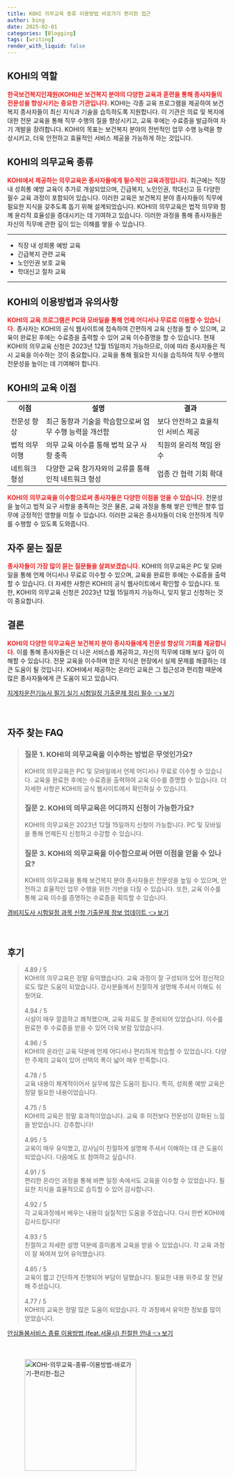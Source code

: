 ```yaml
---
title: KOHI 의무교육 종류 이용방법 바로가기 편리한 접근
author: bing
date: 2025-02-01
categories: [Blogging]
tags: [writing]
render_with_liquid: false
---
```



<h2 id='KOHI의_역할'>KOHI의 역할</h2>

<p><b><span style="color: #ee2323;">한국보건복지인재원(KOHI)은 보건복지 분야의 다양한 교육과 훈련을 통해 종사자들의 전문성을 향상시키는 중요한 기관입니다.</span></b> KOHI는 각종 교육 프로그램을 제공하여 보건복지 종사자들이 최신 지식과 기술을 습득하도록 지원합니다. 이 기관은 의료 및 복지에 대한 전문 교육을 통해 직무 수행의 질을 향상시키고, 교육 후에는 수료증을 발급하여 자기 개발을 장려합니다. KOHI의 목표는 보건복지 분야의 전반적인 업무 수행 능력을 향상시키고, 더욱 안전하고 효율적인 서비스 제공을 가능하게 하는 것입니다.</p>

<h2 id='KOHI의_의무교육_종류'>KOHI의 의무교육 종류</h2>

<p><b><span style="color: #ee2323;">KOHI에서 제공하는 의무교육은 종사자들에게 필수적인 교육과정입니다.</span></b> 최근에는 직장 내 성희롱 예방 교육이 추가로 개설되었으며, 긴급복지, 노인인권, 학대신고 등 다양한 필수 교육 과정이 포함되어 있습니다. 이러한 교육은 보건복지 분야 종사자들이 직무에 필요한 지식을 갖추도록 돕기 위해 설계되었습니다. KOHI의 의무교육은 법적 의무와 함께 윤리적 효율성을 증대시키는 데 기여하고 있습니다. 이러한 과정을 통해 종사자들은 자신의 직무에 관한 깊이 있는 이해를 쌓을 수 있습니다.</p>

<hr />

<ul>
    <li>직장 내 성희롱 예방 교육</li>
    <li>긴급복지 관련 교육</li>
    <li>노인인권 보호 교육</li>
    <li>학대신고 절차 교육</li>
</ul>

<hr />

<h2 id='KOHI의_이용방법과_유의사항'>KOHI의 이용방법과 유의사항</h2>

<p><b><span style="color: #ee2323;">KOHI의 교육 프로그램은 PC와 모바일을 통해 언제 어디서나 무료로 이용할 수 있습니다.</span></b> 종사자는 KOHI의 공식 웹사이트에 접속하여 간편하게 교육 신청을 할 수 있으며, 교육이 완료된 후에는 수료증을 출력할 수 있어 교육 이수증명을 할 수 있습니다. 현재 KOHI의 의무교육 신청은 2023년 12월 15일까지 가능하므로, 이에 따라 종사자들은 적시 교육을 이수하는 것이 중요합니다. 교육을 통해 필요한 지식을 습득하여 직무 수행의 전문성을 높이는 데 기여해야 합니다.</p>

<h2 id='KOHI의_교육_이점'>KOHI의 교육 이점</h2>

<table>
    <tr>
        <td style="text-align: center; height: 17px;"><b>이점</b></td>
        <td style="text-align: center; height: 17px;"><b>설명</b></td>
        <td style="text-align: center; height: 17px;"><b>결과</b></td>
    </tr>
    <tr>
        <td>전문성 향상</td>
        <td>최근 동향과 기술을 학습함으로써 업무 수행 능력을 개선함</td>
        <td>보다 안전하고 효율적인 서비스 제공</td>
    </tr>
    <tr>
        <td>법적 의무 이행 </td>
        <td>의무 교육 이수를 통해 법적 요구 사항 충족</td>
        <td>직원의 윤리적 책임 완수</td>
    </tr>
    <tr>
        <td>네트워크 형성</td>
        <td>다양한 교육 참가자와의 교류를 통해 인적 네트워크 형성</td>
        <td>업종 간 협력 기회 확대</td>
    </tr>
</table>

<p><b><span style="color: #ee2323;">KOHI의 의무교육을 이수함으로써 종사자들은 다양한 이점을 얻을 수 있습니다.</span></b> 전문성을 높이고 법적 요구 사항을 충족하는 것은 물론, 교육 과정을 통해 쌓은 인맥은 향후 업무에 긍정적인 영향을 미칠 수 있습니다. 이러한 교육은 종사자들이 더욱 안전하게 직무를 수행할 수 있도록 도와줍니다.</p>

<h2 id='자주_묻는_질문'>자주 묻는 질문</h2>

<p><b><span style="color: #ee2323;">종사자들이 가장 많이 묻는 질문들을 살펴보겠습니다.</span></b> KOHI의 의무교육은 PC 및 모바일을 통해 언제 어디서나 무료로 이수할 수 있으며, 교육을 완료한 후에는 수료증을 출력할 수 있습니다. 더 자세한 사항은 KOHI의 공식 웹사이트에서 확인할 수 있습니다. 또한, KOHI의 의무교육 신청은 2023년 12월 15일까지 가능하니, 잊지 말고 신청하는 것이 중요합니다.</p>

<h2 id='결론'>결론</h2>

<p><b><span style="color: #ee2323;">KOHI의 다양한 의무교육은 보건복지 분야 종사자들에게 전문성 향상의 기회를 제공합니다.</span></b> 이를 통해 종사자들은 더 나은 서비스를 제공하고, 자신의 직무에 대해 보다 깊이 이해할 수 있습니다. 전문 교육을 이수하며 얻은 지식은 현장에서 실제 문제를 해결하는 데 큰 도움이 될 것입니다. KOHI에서 제공하는 온라인 교육은 그 접근성과 편리함 때문에 많은 종사자들에게 큰 도움이 되고 있습니다.</p>


<p><a class="click-button" title="지게차운전기능사 필기 실기 시험일정 기출문제 정리 필수" href="https://afficreate.github.io/posts/%EC%A7%80%EA%B2%8C%EC%B0%A8%EC%9A%B4%EC%A0%84%EA%B8%B0%EB%8A%A5%EC%82%AC-%ED%95%84%EA%B8%B0-%EC%8B%A4%EA%B8%B0-%EC%8B%9C%ED%97%98%EC%9D%BC%EC%A0%95-%EA%B8%B0%EC%B6%9C%EB%AC%B8%EC%A0%9C-%EC%A0%95%EB%A6%AC-%ED%95%84%EC%88%98/" rel="dofollow">지게차운전기능사 필기 실기 시험일정 기출문제 정리 필수 👈 보기</a></p><br>
<h2 id='자주_찾는_FAQ'>자주 찾는 FAQ</h2>
<div itemscope="" itemtype="https://schema.org/FAQPage">
<blockquote>
<div itemscope="" itemprop="mainEntity" itemtype="https://schema.org/Question">
<h3 itemprop="name">질문 1. KOHI의 의무교육을 이수하는 방법은 무엇인가요?</h3>
<div itemscope="" itemprop="acceptedAnswer" itemtype="https://schema.org/Answer">
<span itemprop="text">
<p>KOHI의 의무교육은 PC 및 모바일에서 언제 어디서나 무료로 이수할 수 있습니다. 교육을 완료한 후에는 수료증을 출력하여 교육 이수를 증명할 수 있습니다. 더 자세한 사항은 KOHI의 공식 웹사이트에서 확인하실 수 있습니다.</p>
</span>
</div>
</div>
<div itemscope="" itemprop="mainEntity" itemtype="https://schema.org/Question">
<h3 itemprop="name">질문 2. KOHI의 의무교육은 어디까지 신청이 가능한가요?</h3>
<div itemscope="" itemprop="acceptedAnswer" itemtype="https://schema.org/Answer">
<span itemprop="text">
<p>KOHI의 의무교육은 2023년 12월 15일까지 신청이 가능합니다. PC 및 모바일을 통해 언제든지 신청하고 수강할 수 있습니다.</p>
</span>
</div>
</div>
<div itemscope="" itemprop="mainEntity" itemtype="https://schema.org/Question">
<h3 itemprop="name">질문 3. KOHI의 의무교육을 이수함으로써 어떤 이점을 얻을 수 있나요?</h3>
<div itemscope="" itemprop="acceptedAnswer" itemtype="https://schema.org/Answer">
<span itemprop="text">
<p>KOHI의 의무교육을 통해 보건복지 분야 종사자들은 전문성을 높일 수 있으며, 안전하고 효율적인 업무 수행을 위한 기반을 다질 수 있습니다. 또한, 교육 이수를 통해 교육 이수를 증명하는 수료증을 획득할 수 있습니다.</p>
</span>
</div>
</div>
</blockquote>
</div>
<p><a class="click-button" title="경비지도사 시험일정 과목 신청 기출문제 정보 업데이트" href="https://afficreate.github.io/posts/%EA%B2%BD%EB%B9%84%EC%A7%80%EB%8F%84%EC%82%AC-%EC%8B%9C%ED%97%98%EC%9D%BC%EC%A0%95-%EA%B3%BC%EB%AA%A9-%EC%8B%A0%EC%B2%AD-%EA%B8%B0%EC%B6%9C%EB%AC%B8%EC%A0%9C-%EC%A0%95%EB%B3%B4-%EC%97%85%EB%8D%B0%EC%9D%B4%ED%8A%B8/" rel="dofollow">경비지도사 시험일정 과목 신청 기출문제 정보 업데이트 👈 보기</a></p><br>
<h2 id='후기'>후기</h2>
<div itemscope itemtype="https://schema.org/Product">
  <blockquote>
  <div itemprop="review" itemscope itemtype="https://schema.org/Review">
      <div itemprop="reviewRating" itemscope itemtype="https://schema.org/Rating"> <span itemprop="ratingValue">4.89</span> / <span itemprop="bestRating">5</span> </div>
      <span itemprop="reviewBody">KOHI의 의무교육은 정말 유익했습니다. 교육 과정이 잘 구성되어 있어 정신적으로도 많은 도움이 되었습니다. 강사분들께서 친절하게 설명해 주셔서 이해도 쉬웠어요.</span>
  </div>
  <br>
  <div itemprop="review" itemscope itemtype="https://schema.org/Review">
      <div itemprop="reviewRating" itemscope itemtype="https://schema.org/Rating"> <span itemprop="ratingValue">4.94</span> / <span itemprop="bestRating">5</span> </div>
      <span itemprop="reviewBody">시설이 매우 깔끔하고 쾌적했으며, 교육 자료도 잘 준비되어 있었습니다. 이수를 완료한 후 수료증을 받을 수 있어 더욱 보람 있었습니다.</span>
  </div>
  <br>
  <div itemprop="review" itemscope itemtype="https://schema.org/Review">
      <div itemprop="reviewRating" itemscope itemtype="https://schema.org/Rating"> <span itemprop="ratingValue">4.96</span> / <span itemprop="bestRating">5</span> </div>
      <span itemprop="reviewBody">KOHI의 온라인 교육 덕분에 언제 어디서나 편리하게 학습할 수 있었습니다. 다양한 주제의 교육이 있어 선택의 폭이 넓어 매우 만족합니다.</span>
  </div>
  <br>
  <div itemprop="review" itemscope itemtype="https://schema.org/Review">
      <div itemprop="reviewRating" itemscope itemtype="https://schema.org/Rating"> <span itemprop="ratingValue">4.78</span> / <span itemprop="bestRating">5</span> </div>
      <span itemprop="reviewBody">교육 내용이 체계적이어서 실무에 많은 도움이 됩니다. 특히, 성희롱 예방 교육은 정말 필요한 내용이었습니다.</span>
  </div>
  <br>
  <div itemprop="review" itemscope itemtype="https://schema.org/Review">
      <div itemprop="reviewRating" itemscope itemtype="https://schema.org/Rating"> <span itemprop="ratingValue">4.75</span> / <span itemprop="bestRating">5</span> </div>
      <span itemprop="reviewBody">KOHI의 교육은 정말 효과적이었습니다. 교육 후 이전보다 전문성이 강화된 느낌을 받았습니다. 강추합니다!</span>
  </div>
  <br>
  <div itemprop="review" itemscope itemtype="https://schema.org/Review">
      <div itemprop="reviewRating" itemscope itemtype="https://schema.org/Rating"> <span itemprop="ratingValue">4.95</span> / <span itemprop="bestRating">5</span> </div>
      <span itemprop="reviewBody">교육이 매우 유익했고, 강사님이 친절하게 설명해 주셔서 이해하는 데 큰 도움이 되었습니다. 다음에도 또 참여하고 싶습니다.</span>
  </div>
  <br>
  <div itemprop="review" itemscope itemtype="https://schema.org/Review">
      <div itemprop="reviewRating" itemscope itemtype="https://schema.org/Rating"> <span itemprop="ratingValue">4.91</span> / <span itemprop="bestRating">5</span> </div>
      <span itemprop="reviewBody">편리한 온라인 과정을 통해 바쁜 일정 속에서도 교육을 이수할 수 있었습니다. 필요한 지식을 효율적으로 습득할 수 있어 감사합니다.</span>
  </div>
  <br>
  <div itemprop="review" itemscope itemtype="https://schema.org/Review">
      <div itemprop="reviewRating" itemscope itemtype="https://schema.org/Rating"> <span itemprop="ratingValue">4.92</span> / <span itemprop="bestRating">5</span> </div>
      <span itemprop="reviewBody">각 교육과정에서 배우는 내용이 실질적인 도움을 주었습니다. 다시 한번 KOHI에 감사드립니다!</span>
  </div>
  <br>
  <div itemprop="review" itemscope itemtype="https://schema.org/Review">
      <div itemprop="reviewRating" itemscope itemtype="https://schema.org/Rating"> <span itemprop="ratingValue">4.93</span> / <span itemprop="bestRating">5</span> </div>
      <span itemprop="reviewBody">친절하고 자세한 설명 덕분에 흥미롭게 교육을 받을 수 있었습니다. 각 교육 과정이 잘 짜여져 있어 유익했습니다.</span>
  </div>
  <br>
  <div itemprop="review" itemscope itemtype="https://schema.org/Review">
      <div itemprop="reviewRating" itemscope itemtype="https://schema.org/Rating"> <span itemprop="ratingValue">4.85</span> / <span itemprop="bestRating">5</span> </div>
      <span itemprop="reviewBody">교육이 짧고 간단하게 진행되어 부담이 덜했습니다. 필요한 내용 위주로 잘 전달해 주셨습니다.</span>
  </div>
  <br>
  <div itemprop="review" itemscope itemtype="https://schema.org/Review">
      <div itemprop="reviewRating" itemscope itemtype="https://schema.org/Rating"> <span itemprop="ratingValue">4.77</span> / <span itemprop="bestRating">5</span> </div>
      <span itemprop="reviewBody">KOHI의 교육은 정말 많은 도움이 되었습니다. 각 과정에서 유익한 정보를 많이 얻었습니다.</span>
  </div>
  </blockquote>
</div>
<p><a class="click-button" title="안심돌봄서비스 종류 이용방법 (feat.서울시) 친절한 안내" href="https://afficreate.github.io/posts/%EC%95%88%EC%8B%AC%EB%8F%8C%EB%B4%84%EC%84%9C%EB%B9%84%EC%8A%A4-%EC%A2%85%EB%A5%98-%EC%9D%B4%EC%9A%A9%EB%B0%A9%EB%B2%95-(feat.%EC%84%9C%EC%9A%B8%EC%8B%9C)-%EC%B9%9C%EC%A0%88%ED%95%9C-%EC%95%88%EB%82%B4/" rel="dofollow">안심돌봄서비스 종류 이용방법 (feat.서울시) 친절한 안내 👈 보기</a></p><br>
<figure class="image"><img src="https://afficreate.github.io/assets/img/thumbnail/KOHI-의무교육-종류-이용방법-바로가기-편리한-접근.webp" alt="KOHI-의무교육-종류-이용방법-바로가기-편리한-접근" width="256" height="256"></figure>